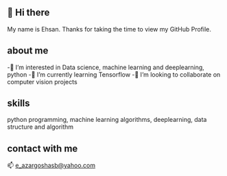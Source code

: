 ## 👋 Hi there
 My name is Ehsan. Thanks for taking the time to view my GitHub Profile.
## about me
-👀 I’m interested in Data science, machine learning and deeplearning, python
-🌱 I’m currently learning Tensorflow
-💞️ I’m looking to collaborate on computer vision projects
## skills
python programming, machine learning algorithms, deeplearning, data structure and algorithm

## contact with me
📫 e_azargoshasb@yahoo.com

<!---
e-azargoshasb/e-azargoshasb is a ✨ special ✨ repository because its `README.md` (this file) appears on your GitHub profile.
You can click the Preview link to take a look at your changes.
--->

